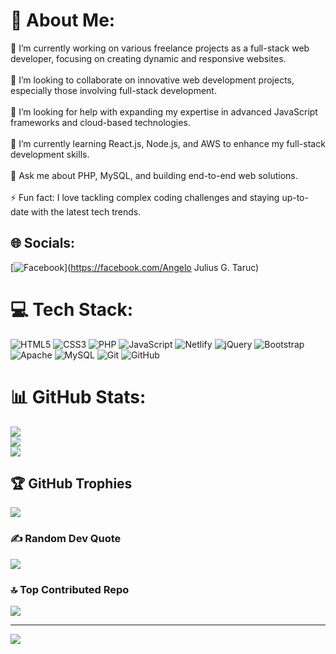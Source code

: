 # 💫 About Me:
🔭 I’m currently working on various freelance projects as a full-stack web developer, focusing on creating dynamic and responsive websites.<br><br>👯 I’m looking to collaborate on innovative web development projects, especially those involving full-stack development.<br><br>🤝 I’m looking for help with expanding my expertise in advanced JavaScript frameworks and cloud-based technologies.<br><br>🌱 I’m currently learning React.js, Node.js, and AWS to enhance my full-stack development skills.<br><br>💬 Ask me about PHP, MySQL, and building end-to-end web solutions.<br><br>⚡ Fun fact: I love tackling complex coding challenges and staying up-to-date with the latest tech trends.


## 🌐 Socials:
[![Facebook](https://img.shields.io/badge/Facebook-%231877F2.svg?logo=Facebook&logoColor=white)](https://facebook.com/Angelo Julius G. Taruc) 

# 💻 Tech Stack:
![HTML5](https://img.shields.io/badge/html5-%23E34F26.svg?style=for-the-badge&logo=html5&logoColor=white) ![CSS3](https://img.shields.io/badge/css3-%231572B6.svg?style=for-the-badge&logo=css3&logoColor=white) ![PHP](https://img.shields.io/badge/php-%23777BB4.svg?style=for-the-badge&logo=php&logoColor=white) ![JavaScript](https://img.shields.io/badge/javascript-%23323330.svg?style=for-the-badge&logo=javascript&logoColor=%23F7DF1E) ![Netlify](https://img.shields.io/badge/netlify-%23000000.svg?style=for-the-badge&logo=netlify&logoColor=#00C7B7) ![jQuery](https://img.shields.io/badge/jquery-%230769AD.svg?style=for-the-badge&logo=jquery&logoColor=white) ![Bootstrap](https://img.shields.io/badge/bootstrap-%238511FA.svg?style=for-the-badge&logo=bootstrap&logoColor=white) ![Apache](https://img.shields.io/badge/apache-%23D42029.svg?style=for-the-badge&logo=apache&logoColor=white) ![MySQL](https://img.shields.io/badge/mysql-4479A1.svg?style=for-the-badge&logo=mysql&logoColor=white) ![Git](https://img.shields.io/badge/git-%23F05033.svg?style=for-the-badge&logo=git&logoColor=white) ![GitHub](https://img.shields.io/badge/github-%23121011.svg?style=for-the-badge&logo=github&logoColor=white)
# 📊 GitHub Stats:
![](https://github-readme-stats.vercel.app/api?username=AngeloTaruc&theme=dark&hide_border=false&include_all_commits=false&count_private=false)<br/>
![](https://github-readme-streak-stats.herokuapp.com/?user=AngeloTaruc&theme=dark&hide_border=false)<br/>
![](https://github-readme-stats.vercel.app/api/top-langs/?username=AngeloTaruc&theme=dark&hide_border=false&include_all_commits=false&count_private=false&layout=compact)

## 🏆 GitHub Trophies
![](https://github-profile-trophy.vercel.app/?username=AngeloTaruc&theme=radical&no-frame=false&no-bg=true&margin-w=4)

### ✍️ Random Dev Quote
![](https://quotes-github-readme.vercel.app/api?type=horizontal&theme=radical)

### 🔝 Top Contributed Repo
![](https://github-contributor-stats.vercel.app/api?username=AngeloTaruc&limit=5&theme=dark&combine_all_yearly_contributions=true)

---
[![](https://visitcount.itsvg.in/api?id=AngeloTaruc&icon=0&color=0)](https://visitcount.itsvg.in)

<!-- Proudly created with GPRM ( https://gprm.itsvg.in ) -->
